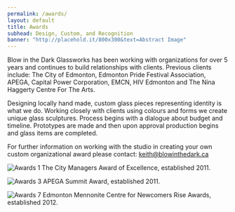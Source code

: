 ```yaml
---
permalink: /awards/
layout: default
title: Awards
subhead: Design, Custom, and Recognition
banner: "http://placehold.it/800x300&text=Abstract Image"
---
```


Blow in the Dark Glassworks has been working with organizations for over 5 years and continues to build relationships with clients. Previous clients include: The City of Edmonton, Edmonton Pride Festival Association, APEGA, Capital Power Corporation, EMCN, HIV Edmonton and The Nina Haggerty Centre For The Arts. 

Designing locally hand made, custom glass pieces representing identity is what we do. Working closely with clients using colours and forms we create unique glass sculptures. Process begins with a dialogue about budget and timeline. Prototypes are made and then upon approval production begins and glass items are completed. 

For further information on working with the studio in creating your own custom organizational award please contact: <keith@blowinthedark.ca>

![Awards 1](http://placehold.it/800x300&text=Awards1 "Awards 1")
The City Managers Award of Excellence, established 2011.

![Awards 3](http://placehold.it/800x300&text=Awards3 "Awards 3")
APEGA Summit Award, established 2011.

![Awards 7](http://placehold.it/800x300&text=Awards7 "Awards 7")
Edmonton Mennonite Centre for Newcomers Rise Awards, established 2012.
